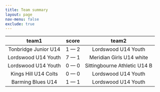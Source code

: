 ```yaml
---
title: Team summary
layout: page
nav-menu: false
exclude: true
---
```




|        team1         |    score    |            team2             |
|:--------------------:|:-----------:|:----------------------------:|
| Tonbridge Junior U14 | 1 &mdash; 2 |     Lordswood U14 Youth      |
| Lordswood U14 Youth  | 7 &mdash; 1 |   Meridian Girls U14 white   |
| Lordswood U14 Youth  | 0 &mdash; 0 | Sittingbourne Athletic U14 B |
| Kings Hill U14 Colts | 0 &mdash; 0 |     Lordswood U14 Youth      |
|  Barming Blues U14   | 1 &mdash; 1 |     Lordswood U14 Youth      |

 <br /><br /><br />